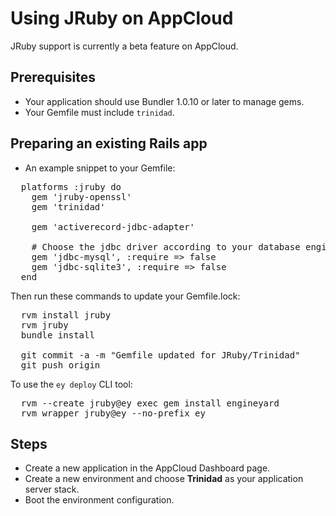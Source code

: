 # Using JRuby on AppCloud

<p class="note">
  JRuby support is currently a beta feature on AppCloud.
</p>

## Prerequisites

  * Your application should use Bundler 1.0.10 or later to manage gems.
  * Your Gemfile must include `trinidad`.

## Preparing an existing Rails app

- An example snippet to your Gemfile:

<pre>
  platforms :jruby do
    gem 'jruby-openssl'
    gem 'trinidad'

    gem 'activerecord-jdbc-adapter'

    # Choose the jdbc driver according to your database engine
    gem 'jdbc-mysql', :require => false
    gem 'jdbc-sqlite3', :require => false
  end
</pre>

Then run these commands to update your Gemfile.lock:

<pre>
  rvm install jruby
  rvm jruby
  bundle install

  git commit -a -m "Gemfile updated for JRuby/Trinidad"
  git push origin
</pre>

To use the `ey deploy` CLI tool:

<pre>
  rvm --create jruby@ey exec gem install engineyard
  rvm wrapper jruby@ey --no-prefix ey
</pre>

## Steps

  - Create a new application in the AppCloud Dashboard page.
  - Create a new environment and choose **Trinidad** as your application server stack.
  - Boot the environment configuration.
